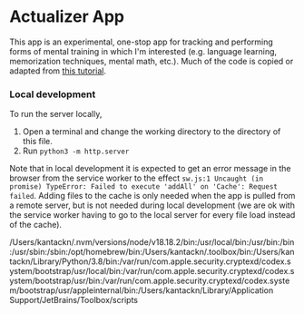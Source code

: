 
# Actualizer App
This app is an experimental, one-stop app for tracking and performing forms of mental training in which I'm interested (e.g. language learning, memorization techniques, mental math, etc.). Much of the code is copied or adapted from [this tutorial](https://developer.mozilla.org/en-US/docs/Web/Progressive_web_apps).

### Local development

To run the server locally,
1. Open a terminal and change the working directory to the directory of this file.
1. Run `python3 -m http.server`

Note that in local development it is expected to get an error message in the browser from the service worker to the effect `sw.js:1 Uncaught (in promise) TypeError: Failed to execute 'addAll' on 'Cache': Request failed`. Adding files to the cache is only needed when the app is pulled from a remote server, but is not needed during local development (we are ok with the service worker having to go to the local server for every file load instead of the cache).

/Users/kantackn/.nvm/versions/node/v18.18.2/bin:/usr/local/bin:/usr/bin:/bin:/usr/sbin:/sbin:/opt/homebrew/bin:/Users/kantackn/.toolbox/bin:/Users/kantackn/Library/Python/3.8/bin:/var/run/com.apple.security.cryptexd/codex.system/bootstrap/usr/local/bin:/var/run/com.apple.security.cryptexd/codex.system/bootstrap/usr/bin:/var/run/com.apple.security.cryptexd/codex.system/bootstrap/usr/appleinternal/bin:/Users/kantackn/Library/Application Support/JetBrains/Toolbox/scripts
